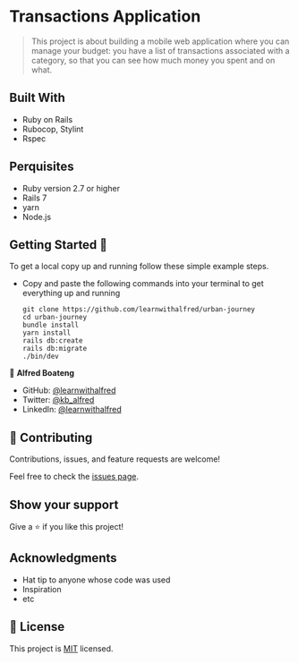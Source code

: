 # Transactions Application

> This project is about building a mobile web application where you can manage your budget: you have a list of transactions associated with a category, so that you can see how much money you spent and on what.

## Built With

* Ruby on Rails
* Rubocop, Stylint
* Rspec

## Perquisites

 - Ruby version 2.7 or higher
 - Rails 7
 - yarn
 - Node.js

## Getting Started 🙌

To get a local copy up and running follow these simple example steps.

- Copy and paste the following commands into your terminal to get everything up and running
  ```
  git clone https://github.com/learnwithalfred/urban-journey
  cd urban-journey
  bundle install
  yarn install
  rails db:create
  rails db:migrate
  ./bin/dev

👤 **Alfred Boateng**

- GitHub: [@learnwithalfred](https://github.com/learnwithalfred)
- Twitter: [@kb_alfred](https://twitter.com/kb_alfred)
- LinkedIn: [@learnwithalfred](https://www.linkedin.com/in/learnwithalfred/)


## 🤝 Contributing

Contributions, issues, and feature requests are welcome!

Feel free to check the [issues page](../../issues/).

## Show your support

Give a ⭐️ if you like this project!

## Acknowledgments

- Hat tip to anyone whose code was used
- Inspiration
- etc

## 📝 License

This project is [MIT](./MIT.md) licensed.
